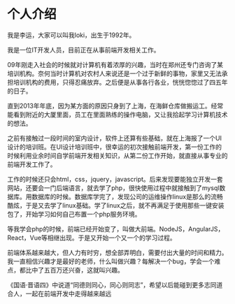 # 个人介绍

我是李运，大家可以叫我loki，出生于1992年。

我是一位IT开发人员，目前正在从事前端开发相关工作。


09年刚走入社会的时候就对计算机有着浓厚的兴趣，当时在郑州还专门咨询了某培训机构。奈何当时计算机对农村人来说还是一个过于新鲜的事物，家里又无法承担培训机构的费用，只得忍痛放弃。之后便是从事各行各业，恍恍惚惚过了四五年的日子。

直到2013年年底，因为某方面的原因只身到了上海，在海鲜仓库做搬运工。经常能看到附近的大厦里面，员工在里面熟练的操作电脑，又让我拾起学习计算机技术的想法。

之前有接触过一段时间的室内设计，软件上还算有些基础，就在上海报了一个UI设计的培训班。在UI设计培训班中，很幸运的初次接触前端开发，第一份工作的时候利用业余时间自学前端开发相关知识，从第二份工作开始，就直接从事专业的前端开发工作了。

工作的时候还只会html，css，jquery，javascript。后来发现要能独立开发一套网站，还要会一门后端语言，就去学了php，很快使用过程中就接触到了mysql数据库。用数据库的时候。数据库学完了，发现公司的运维操作linux是那么的流畅酷炫，于是又去学了linux基础。学了linux之后，就不再满足于使用那些一键安装包了，开始学习如何自己布置一个php服务环境。

等我学会php的时候，前端已经开始变了，叫做大前端。NodeJS，AngularJS，React，Vue等相继出现。于是又开始一个又一个的学习过程。

前端体系越来越大，但人力有时穷，想全部弄明白，需要付出大量的时间和精力。我一直相信兴趣才是最好的老师，什么叫做兴趣？每解决一个bug，学会一个难点，都比中了五百万还兴奋，这就叫兴趣。

《国语·晋语四》中说道“同德则同心，同心则同志”，希望以后能碰到更多志同道合人，一起在前端开发中走得越来越远